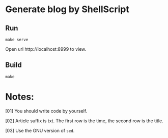 Generate blog by ShellScript
=============================

Run
---

```
make serve
```

Open url http://localhost:8999 to view.

Build
---

```
make
```

Notes:
======

[01] You should write code by yourself.

[02] Article suffix is txt. The first row is the time, the second row is the title.

[03] Use the GNU version of `sed`.

